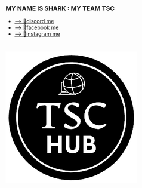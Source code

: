 ### MY NAME IS SHARK : MY TEAM TSC
- [--> 💬discord me](https://discord.gg/8uHYmC3NmJ)
- [--> 💬facebook me](https://www.facebook.com/chanudom.tor)
- [--> 💬instagram me](https://www.instagram.com/x._.chanudom/)
#
![TSC](https://github.com/Sharktsc-cat/Sharktsc-cat/blob/main/logoTSC-removebg-preview.png)
<!--
**Sharktsc-cat/Sharktsc-cat** is a ✨ _special_ ✨ repository because its `README.md` (this file) appears on your GitHub profile.

Here are some ideas to get you started:

- 🔭 I’m currently working on ...
- 🌱 I’m currently learning ...
- 👯 I’m looking to collaborate on ...
- 🤔 I’m looking for help with ...
- 💬 Ask me about ...
- 📫 How to reach me: ...
- 😄 Pronouns: ...
- ⚡ Fun fact: ...
-->
